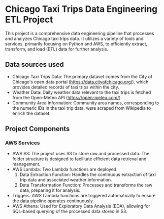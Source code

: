 # Chicago Taxi Trips Data Engineering ETL Project

This project is a comprehensive data engineering pipeline that processes and analyzes Chicago taxi trips data. 
It utilizes a variety of tools and services, primarily focusing on Python and AWS, to efficiently extract, transform, and load (ETL) data for further analysis.

## Data sources used

- Chicago Taxi Trips Data: The primary dataset comes from the City of Chicago's open data portal (https://data.cityofchicago.org/), which provides detailed records of taxi trips within the city.
- Weather Data: Daily weather data relevant to the taxi trips is fetched from the Open-Meteo API (https://open-meteo.com/).
- Community Area Information: Community area names, corresponding to the numeric IDs in the taxi trip data, were scraped from Wikipedia to enrich the dataset.

## Project Components

### AWS Services

- AWS S3: The project uses S3 to store raw and processed data. The folder structure is designed to facilitate efficient data retrieval and management.
- AWS Lambda: Two Lambda functions are deployed:
  1. Data Extraction Function: Handles the continuous extraction of taxi trip data and associated weather information.
  2. Data Transformation Function: Processes and transforms the raw data, preparing it for analysis.
- Triggers: AWS Lambda functions are triggered automatically to ensure the data pipeline operates continuously.
- AWS Athena: Used for Exploratory Data Analysis (EDA), allowing for SQL-based querying of the processed data stored in S3.
